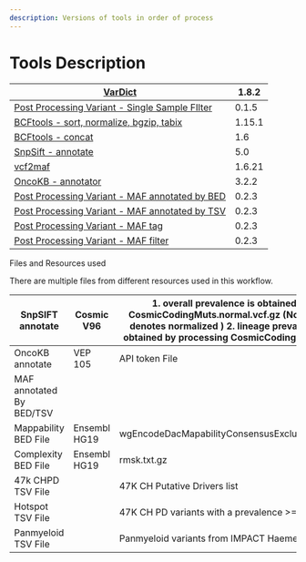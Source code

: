 ```yaml
---
description: Versions of tools in order of process
---
```


# Tools Description

| [VarDict](https://github.com/msk-access/cwl-commandlinetools/tree/develop/vardictjava/v1.8.2)                                                                                  | 1.8.2  |
| ------------------------------------------------------------------------------------------------------------------------------------------------------------------------------ | ------ |
| [Post Processing Variant - Single Sample FIlter](https://github.com/msk-access/cwl-commandlinetools/tree/develop/postprocessing\_variant\_calls/0.1.5)                         | 0.1.5  |
| [BCFtools - sort, normalize, bgzip, tabix](https://github.com/msk-access/cwl-commandlinetools/tree/develop/bcftools\_1.15.1)                                                   | 1.15.1 |
| [BCFtools - concat](https://github.com/msk-access/cwl-commandlinetools/tree/develop/bcftools\_1.6)                                                                             | 1.6    |
| [SnpSift - annotate](https://github.com/msk-access/cwl-commandlinetools/tree/develop/snpsift\_annotate\_5.0)                                                                   | 5.0    |
| [vcf2maf](https://github.com/msk-access/cwl-commandlinetools/tree/develop/vcf2maf\_1.6.21)                                                                                     | 1.6.21 |
| [OncoKB - annotator](https://github.com/msk-access/cwl-commandlinetools/tree/develop/oncokb\_annotator\_3.2.2)                                                                 | 3.2.2  |
| [Post Processing Variant - MAF annotated by BED](https://github.com/msk-access/cwl-commandlinetools/tree/develop/postprocessing\_variant\_calls/0.2.3/maf\_annotated\_by\_bed) | 0.2.3  |
| [Post Processing Variant - MAF annotated by TSV](https://github.com/msk-access/cwl-commandlinetools/tree/develop/postprocessing\_variant\_calls/0.2.3/maf\_annotated\_by\_tsv) | 0.2.3  |
| [Post Processing Variant - MAF tag](https://github.com/msk-access/cwl-commandlinetools/tree/develop/postprocessing\_variant\_calls/0.2.3/maf\_tag\_cmoch)                      | 0.2.3  |
| [Post Processing Variant - MAF filter](https://github.com/msk-access/cwl-commandlinetools/tree/develop/postprocessing\_variant\_calls/0.2.3/maf\_filter\_cmoch)                | 0.2.3  |

Files and Resources used

There are multiple files from different resources used in this workflow.&#x20;

| SnpSIFT annotate         | Cosmic V96   | 1. overall prevalence is obtained from CosmicCodingMuts.normal.vcf.gz (Note: normal denotes normalized ) 2. lineage prevalence was obtained by processing CosmicCodingMuts.vcf.gz |
| ------------------------ | ------------ | --------------------------------------------------------------------------------------------------------------------------------------------------------------------------------- |
| OncoKB annotate          | VEP 105      | API token File                                                                                                                                                                    |
| MAF annotated By BED/TSV |              |                                                                                                                                                                                   |
| Mappability BED File     | Ensembl HG19 | wgEncodeDacMapabilityConsensusExcludable.bed.gz                                                                                                                                   |
| Complexity BED File      | Ensembl HG19 | rmsk.txt.gz                                                                                                                                                                       |
| 47k CHPD TSV File        |              | 47K CH Putative Drivers list                                                                                                                                                      |
| Hotspot TSV File         |              | 47K CH PD variants with a prevalence >=5                                                                                                                                          |
| Panmyeloid TSV File      |              | Panmyeloid variants from IMPACT Haeme dataset                                                                                                                                     |
